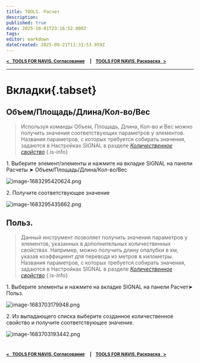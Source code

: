```yaml
---
title: TOOLS. Расчет
description: 
published: true
date: 2025-10-01T23:16:52.000Z
tags: 
editor: markdown
dateCreated: 2025-09-21T11:31:53.959Z
---
```


<sub>**[<   TOOLS FOR NAVIS. Согласование](/ru/tools/navis/approval)     **|**     [TOOLS FOR NAVIS. Раскраска   >](/ru/tools/navis/coloring)**</sub>

---

# Вкладки{.tabset}
## Объем/Площадь/Длина/Кол-во/Вес

> Используя команды Объем, Площадь, Длина, Кол-во и Вес можно получить значения соответствующих параметров у элементов. Названия параметров, с которых требуется собирать значения, задаются в Настройках SIGNAL в разделе [_Количественное свойство_](https://wiki.sgnl.pro/ru/tools/tools-work/quantitative-property)
{.is-info}


1\. Выберите элемент/элементы и нажмите на вкладке SIGNAL на панели Расчеты ➤ Объем/Площадь/Длина/Кол-во/Вес

![image-1683295420624.png](https://lh7-rt.googleusercontent.com/docsz/AD_4nXctr9jFQ2dbOU4SU8O_lEvXNix_wr7qAVqEKPSE4uR6yo7XAIvSr5gMajpIT5jWtBNkvdGgiGstQEkEh1qPhb1-Tyhm2fq1hZojrB42ghIqIiAcw2ElUqyDOUkio8Zd-z_OTlTqTLZKWLXwvLnaZA?key=V-vloVcvu-n1OxyRBn_LVg)

2\. Получите соответствующее значение

![image-1683295435662.png](https://lh7-rt.googleusercontent.com/docsz/AD_4nXcvKee2EnSBbC3KT18rEEVAJJCl-PtbuGaGnE-1dwSkOz3RWkZZYMDMNHIVL3JjfknNaoJ5dMf4nDYgTjnTta63rMsar7YXHkOAz9_3DXU-oAozs7E5ysooSSe-KUVGCRDFdp7fYzKNm2LnEAZsgA?key=V-vloVcvu-n1OxyRBn_LVg)

## Польз.

> Данный инструмент позволяет получить значения параметров у элементов, указанных в дополнительных количественных свойствах. Например, можно получить длину опалубки в км, указав коэффициент для перевода из метров в километры. Названия параметров, с которых требуется собирать значения, задаются в Настройках SIGNAL в разделе [_Количественное свойство_](https://wiki.sgnl.pro/ru/tools/tools-work/quantitative-property)
{.is-info}


1\. Выберите элементы и нажмите на вкладке SIGNAL на панели Расчет➤ Польз.

![image-1683703179948.png](https://lh7-rt.googleusercontent.com/docsz/AD_4nXd5SvPrYhDi53yWBnZijbPRt3KtxBmOOEdEGIKjKtxaVhQiIp9mqVI-SKyOzyhquEWiCKp0bb08SW4vTd4Mess7muCXGyMbXEx7B2R6gPFAXXO5sa9j0yAWkU4_z9GiM4PIcOhUdxuVQ77j3qG_?key=7TFGbgSUMH6N7AenQ2dcfA)

2\. Из выпадающего списка выберите созданное количественное свойство и получите соответствующее значение.

![image-1683703193442.png](https://lh7-rt.googleusercontent.com/docsz/AD_4nXfJQZ4n61g5Ullbo_ADZKg5AHrdVik-LKcfgXqB56eunhhnqTD1Wgx5uNAnFvaXHeVzg4NHasgySgHFNHhcd_LpjciLiLmhS5ILi96B2vslDFNmYka0SLfVmPMB21ja_KGdj7EYWtEW7cqv3eucHg?key=7TFGbgSUMH6N7AenQ2dcfA)
  #
  <sub>**[<   TOOLS FOR NAVIS. Согласование](/ru/tools/navis/approval)     **|**     [TOOLS FOR NAVIS. Раскраска   >](/ru/tools/navis/coloring)**</sub>